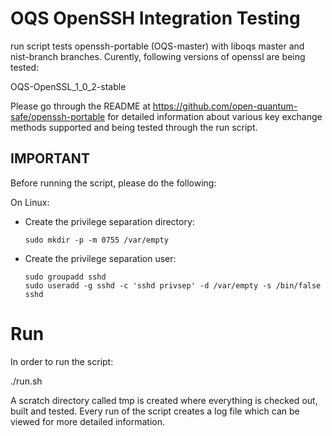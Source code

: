 OQS OpenSSH Integration Testing
===============================

run script tests openssh-portable (OQS-master) with liboqs master and nist-branch branches.
Curently,  following versions of openssl are being tested:

OQS-OpenSSL_1_0_2-stable

Please go through the README at https://github.com/open-quantum-safe/openssh-portable for detailed information about various key exchange methods supported and being tested through the run script.

IMPORTANT
---------
Before running the script, please do the following:

On Linux:

- Create the privilege separation directory:

      sudo mkdir -p -m 0755 /var/empty

- Create the privilege separation user:

      sudo groupadd sshd
      sudo useradd -g sshd -c 'sshd privsep' -d /var/empty -s /bin/false sshd




Run
===

In order to run the script:

./run.sh

A scratch directory called tmp is created where everything is checked out, built and tested. Every run of the script creates a log file which can be viewed for more detailed information.
